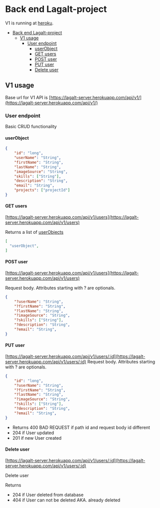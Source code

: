 # Back end Lagalt-project

V1 is running at [heroku](https://lagalt-server.herokuapp.com/api/v1/health).

- [Back end Lagalt-project](#back-end-lagalt-project)
  - [V1 usage](#v1-usage)
    - [User endpoint](#user-endpoint)
      - [userObject](#userobject)
      - [GET users](#get-users)
      - [POST user](#post-user)
      - [PUT user](#put-user)
      - [Delete user](#delete-user)

## V1 usage
Base url for V1 API is [https://lagalt-server.herokuapp.com/api/v1/](https://lagalt-server.herokuapp.com/api/v1/)

### User endpoint
Basic CRUD functionality

#### userObject
```JSON
{
    "id": "long",
    "userName": "String",
    "firstName": "String",
    "lastName": "String",
    "imageSource": "String",
    "skills": ["String"],
    "description": "String",
    "email": "String",
    "projects": ["projectId"]
}
```

#### GET users
[https://lagalt-server.herokuapp.com/api/v1/users](https://lagalt-server.herokuapp.com/api/v1/users)

Returns a list of [userObjects](#userobject)
```JSON
[
  "userObject",
]
```

#### POST user
[https://lagalt-server.herokuapp.com/api/v1/users](https://lagalt-server.herokuapp.com/api/v1/users)

Request body. Attributes starting with ? are optionals.
```JSON
{
    "?userName": "String",
    "?firstName": "String",
    "?lastName": "String",
    "?imageSource": "String",
    "?skills": ["String"],
    "?description": "String",
    "?email": "String",
}
```

#### PUT user
[https://lagalt-server.herokuapp.com/api/v1/users/:id](https://lagalt-server.herokuapp.com/api/v1/users/:id)
Request body. Attributes starting with ? are optionals.
```JSON
{
    "id": "long",
    "?userName": "String",
    "?firstName": "String",
    "?lastName": "String",
    "?imageSource": "String",
    "?skills": ["String"],
    "?description": "String",
    "?email": "String",
}
```
- Returns 400 BAD REQUEST if path id and request body id different
- 204 if User updated
- 201 if new User created
#### Delete user
[https://lagalt-server.herokuapp.com/api/v1/users/:id](https://lagalt-server.herokuapp.com/api/v1/users/:id)

Delete user

Returns 
- 204 if User deleted from database
- 404 if User can not be deleted AKA. already deleted